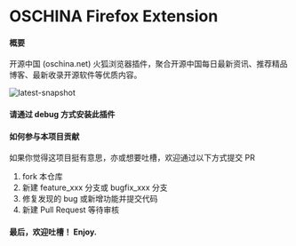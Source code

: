# OSCHINA Firefox Extension

#### 概要
开源中国 (oschina.net) 火狐浏览器插件，聚合开源中国每日最新资讯、推荐精品博客、最新收录开源软件等优质内容。

![latest-snapshot](https://oscimg.oschina.net/oscnet/up-e62572addce0fb4d932031e138b3587a1aa.JPEG)

#### 请通过 debug 方式安装此插件

#### 如何参与本项目贡献
如果你觉得这项目挺有意思，亦或想要吐槽，欢迎通过以下方式提交 PR

1.  fork 本仓库
2.  新建 feature_xxx 分支或 bugfix_xxx 分支
3.  修复发现的 bug 或新增功能并提交代码
4.  新建 Pull Request 等待审核

#### 最后，欢迎吐槽！ Enjoy. 
